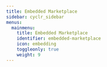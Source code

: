 ```yaml
---
title: Embedded Marketplace
sidebar: cyclr_sidebar
menus:
  mainmenu:
    title: Embedded Marketplace
    identifier: embedded-marketplace
    icon: embedding
    toggleonly: true
    weight: 9
---
```

